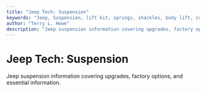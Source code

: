 ```yaml
---
title: "Jeep Tech: Suspension"
keywords: "Jeep, Suspension, lift kit, springs, shackles, body lift, coils, leaves"
author: "Terry L. Howe"
description: "Jeep suspension information covering upgrades, factory options, and essential information."
---
```

# Jeep Tech: Suspension

Jeep suspension information covering upgrades, factory options, and essential information.